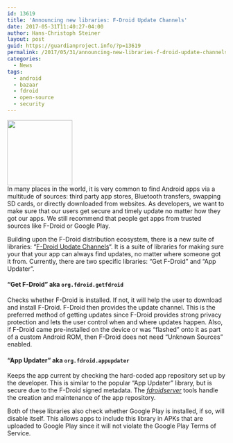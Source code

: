```yaml
---
id: 13619
title: 'Announcing new libraries: F-Droid Update Channels'
date: 2017-05-31T11:40:27-04:00
author: Hans-Christoph Steiner
layout: post
guid: https://guardianproject.info/?p=13619
permalink: /2017/05/31/announcing-new-libraries-f-droid-update-channels/
categories:
  - News
tags:
  - android
  - bazaar
  - fdroid
  - open-source
  - security
---
```

[<img src="https://guardianproject.info/wp-content/uploads/2017/05/refresh-525698_640-150x150.png" alt="" width="150" height="150" class="alignleft size-thumbnail wp-image-13626" srcset="https://guardianproject.info/wp-content/uploads/2017/05/refresh-525698_640-150x150.png 150w, https://guardianproject.info/wp-content/uploads/2017/05/refresh-525698_640-300x297.png 300w" sizes="(max-width: 150px) 100vw, 150px" />](https://guardianproject.info/wp-content/uploads/2017/05/refresh-525698_640.png)  
In many places in the world, it is very common to find Android apps via a multitude of sources: third party app stores, Bluetooth transfers, swapping SD cards, or directly downloaded from websites. As developers, we want to make sure that our users get secure and timely update no matter how they got our apps. We still recommend that people get apps from trusted sources like F-Droid or Google Play.

Building upon the F-Droid distribution ecosystem, there is a new suite of libraries: “<a href="https://gitlab.com/fdroid/update-channels/" target="_blank">F-Droid Update Channels</a>“. It is a suite of libraries for making sure your that your app can always find updates, no matter where someone got it from. Currently, there are two specific libraries: “Get F-Droid” and “App Updater”.

#### “Get F-Droid” aka `org.fdroid.getfdroid`

Checks whether F-Droid is installed. If not, it will help the user to download and install F-Droid. F-Droid then provides the update channel. This is the preferred method of getting updates since F-Droid provides strong privacy protection and lets the user control when and where updates happen. Also, if F-Droid came pre-installed on the device or was “flashed” onto it as part of a custom Android ROM, then F-Droid does not need “Unknown Sources” enabled.

#### “App Updater” aka `org.fdroid.appupdater`

Keeps the app current by checking the hard-coded app repository set up by the developer. This is similar to the popular “App Updater” library, but is secure due to the F-Droid signed metadata. The _<a href="https://gitlab.com/fdroid/fdroidserver" target="_blank">fdroidserver</a>_ tools handle the creation and maintenance of the app repository.

Both of these libraries also check whether Google Play is installed, if so, will disable itself. This allows apps to include this library in APKs that are uploaded to Google Play since it will not violate the Google Play Terms of Service.